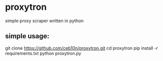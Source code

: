# proxytron
simple proxy scraper written in python

## simple usage:

git clone https://github.com/ceb10n/proxytron.git
cd proxytron
pip install -r requirements.txt
python proxytron.py
